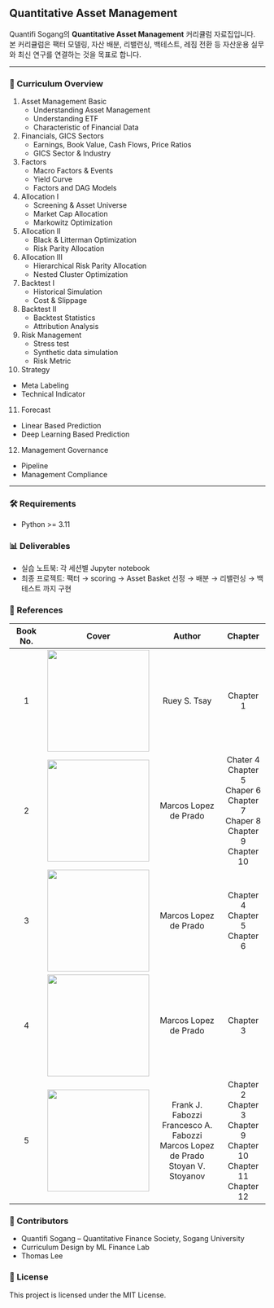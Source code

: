 ## Quantitative Asset Management

Quantifi Sogang의 **Quantitative Asset Management** 커리큘럼 자료집입니다.  
본 커리큘럼은 팩터 모델링, 자산 배분, 리밸런싱, 백테스트, 레짐 전환 등 자산운용 실무와 최신 연구를 연결하는 것을 목표로 합니다.

---

### 📌 Curriculum Overview

1. Asset Management Basic
   - Understanding Asset Management
   - Understanding ETF
   - Characteristic of Financial Data
2. Financials, GICS Sectors
   - Earnings, Book Value, Cash Flows, Price Ratios
   - GICS Sector & Industry
3. Factors
   - Macro Factors & Events
   - Yield Curve
   - Factors and DAG Models
4. Allocation I
   - Screening & Asset Universe
   - Market Cap Allocation
   - Markowitz Optimization
5. Allocation II
   - Black & Litterman Optimization
   - Risk Parity Allocation
6. Allocation III
   - Hierarchical Risk Parity Allocation
   - Nested Cluster Optimization
7. Backtest I
   - Historical Simulation
   - Cost & Slippage
8. Backtest II
   - Backtest Statistics
   - Attribution Analysis
9. Risk Management
   - Stress test
   - Synthetic data simulation
   - Risk Metric
10. Strategy
   - Meta Labeling
   - Technical Indicator
11. Forecast
   - Linear Based Prediction
   - Deep Learning Based Prediction
12. Management Governance
   - Pipeline
   - Management Compliance
---

### 🛠 Requirements

- Python >= 3.11

### 📊 Deliverables
- 실습 노트북: 각 세션별 Jupyter notebook
- 최종 프로젝트: 팩터 → scoring → Asset Basket 선정 → 배분 → 리밸런싱 → 백테스트 까지 구현

### 📖 References

| Book No. |                                                     Cover                                                      |                          Author                           |                                                             Chapter                                                             |
|:--------:|:--------------------------------------------------------------------------------------------------------------:|:---------------------------------------------------------:|:-------------------------------------------------------------------------------------------------------------------------------:|
|    1     |       <img src="https://m.media-amazon.com/images/I/51QUISVidoL._AC_UF1000,1000_QL80_.jpg" width="200"/>       |                       Ruey S. Tsay                        |                                                            Chapter 1                                                            |
|    2     |     <img src="https://media.wiley.com/product_data/coverImage300/89/11194820/1119482089.jpg" width="200"/>     |                   Marcos Lopez de Prado                   | Chater 4 <br> Chapter 5 <br> Chaper 6 <br> Chapter 7 <br> Chaper 8 <br> Chapter 9 <br> Chapter 10 |
|    3     |<img src="https://m.media-amazon.com/images/I/61c7vtrk5-L._AC_UF350,350_QL50_.jpg" width="200"/>|                   Marcos Lopez de Prado                   |                                             Chapter 4 <br> Chapter 5 <br> Chapter 6                                             |
|    4     |<img src="https://m.media-amazon.com/images/I/61F9gUaZUVL._AC_UF1000,1000_QL80_.jpg" width="200"/>|                   Marcos Lopez de Prado                   |                                                            Chapter 3                                                            |
|    5|<img src="https://image.aladin.co.kr/product/24925/75/cover500/9811222932_2.jpg" width="200"/> |Frank J. Fabozzi <br> Francesco A. Fabozzi <br> Marcos Lopez de Prado <br> Stoyan V. Stoyanov | Chapter 2 <br> Chapter 3 <br> Chapter 9 <br> Chapter 10 <br> Chapter 11 <br> Chapter 12 |

### 👥 Contributors

- Quantifi Sogang – Quantitative Finance Society, Sogang University
- Curriculum Design by ML Finance Lab 
- Thomas Lee

### 📜 License

This project is licensed under the MIT License.